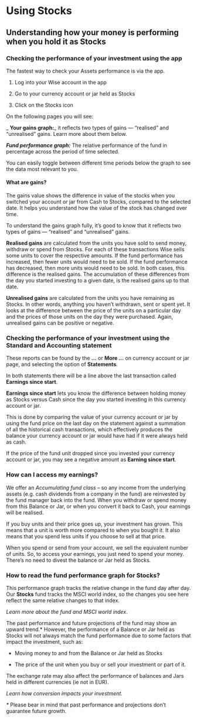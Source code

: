 # Using Stocks  
## Understanding how your money is performing when you hold it as Stocks  
###  **Checking the performance of your investment using the app**

The fastest way to check your Assets performance is via the app.

  1. Log into your Wise account in the app 

  2. Go to your currency account or jar held as Stocks

  3. Click on the Stocks icon




On the following pages you will see:

 _ **Your gains graph:**_ it reflects two types of gains — “realised” and “unrealised” gains. Learn more about them below. 

_**Fund performance graph:**_ The relative performance of the fund in percentage across the period of time selected.

You can easily toggle between different time periods below the graph to see the data most relevant to you. 

#### **What are gains?**

The gains value shows the difference in value of the stocks when you switched your account or jar from Cash to Stocks, compared to the selected date. It helps you understand how the value of the stock has changed over time.

To understand the gains graph fully, it’s good to know that it reflects two types of gains — “realised” and “unrealised” gains. 

**Realised gains** are calculated from the units you have sold to send money, withdraw or spend from Stocks. For each of these transactions Wise sells some units to cover the respective amounts. If the fund performance has increased, then fewer units would need to be sold. If the fund performance has decreased, then more units would need to be sold. In both cases, this difference is the realised gains. The accumulation of these differences from the day you started investing to a given date, is the realised gains up to that date.

 **Unrealised gains** are calculated from the units you have remaining as Stocks. In other words, anything you haven’t withdrawn, sent or spent yet. It looks at the difference between the price of the units on a particular day and the prices of those units on the day they were purchased. Again, unrealised gains can be positive or negative.

###  **Checking the performance of your investment using the Standard and Accounting statement**

These reports can be found by the **...** or **More …** on currency account or jar page, and selecting the option of **Statements**.

In both statements there will be a line above the last transaction called **Earnings since start**.

 **Earnings since start** lets you know the difference between holding money as Stocks versus Cash since the day you started investing in this currency account or jar. 

This is done by comparing the value of your currency account or jar by using the fund price on the last day on the statement against a summation of all the historical cash transactions, which effectively produces the balance your currency account or jar would have had if it were always held as cash.

If the price of the fund unit dropped since you invested your currency account or jar, you may see a negative amount as **Earning since start**. 

### **How can I access my earnings?**

We offer an _Accumulating fund class_ – so any income from the underlying assets (e.g. cash dividends from a company in the fund) are reinvested by the fund manager back into the fund. When you withdraw or spend money from this Balance or Jar, or when you convert it back to Cash, your earnings will be realised.

If you buy units and their price goes up, your investment has grown. This means that a unit is worth more compared to when you bought it. It also means that you spend less units if you choose to sell at that price.

When you spend or send from your account, we sell the equivalent number of units. So, to access your earnings, you just need to spend your money. There’s no need to divest the balance or Jar held as Stocks.

###  **How to read the fund performance graph for Stocks?**

This performance graph tracks the relative change in the fund day after day. Our **Stocks** fund tracks the MSCI world index, so the changes you see here reflect the same relative changes to that index. 

_Learn more about the fund and MSCI world index_.

The past performance and future projections of the fund may show an upward trend.* However, the performance of a Balance or Jar held as Stocks will not always match the fund performance due to some factors that impact the investment, such as:

  * Moving money to and from the Balance or Jar held as Stocks

  * The price of the unit when you buy or sell your investment or part of it. 




The exchange rate may also affect the performance of balances and Jars held in different currencies (ie not in EUR). 

_Learn how conversion impacts your investment._

 _*_ Please bear in mind that past performance and projections don’t guarantee future growth.